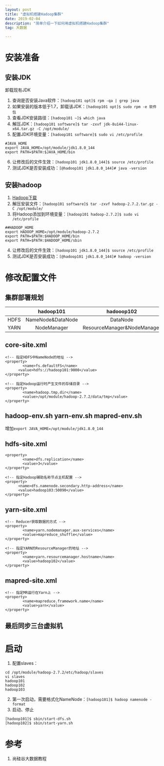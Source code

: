 ```yaml
---
layout: post
title: "虚拟机搭建Hadoop集群"
date: 2019-02-04
description: "简单介绍一下如何用虚拟机搭建Hadoop集群"
tag: 大数据

---
```


# 安装准备
## 安装JDK
卸载现有JDK
1. 查询是否安装Java软件：`[hadoop101 opt]$ rpm -qa | grep java`
2. 如果安装的版本低于1.7，卸载该JDK：`[hadoop101 opt]$ sudo rpm -e 软件包`
3. 查看JDK安装路径：`[hadoop101 ~]$ which java`
4. 解压JDK：`[hadoop101 software]$ tar -zxvf jdk-8u144-linux-x64.tar.gz -C /opt/module/`
5. 配置JDK环境变量：`[hadoop101 software]$ sudo vi /etc/profile`
```
#JAVA_HOME
export JAVA_HOME=/opt/module/jdk1.8.0_144
export PATH=$PATH:$JAVA_HOME/bin
```
6. 让修改后的文件生效：`[hadoop101 jdk1.8.0_144]$ source /etc/profile`
7. 测试JDK是否安装成功：`[@hadoop101 jdk1.8.0_144]# java -version`

## 安装hadoop
1. [Hadoop下载](https://archive.apache.org/dist/hadoop/common/hadoop-2.7.2/)
2. 解压安装文件：`[hadoop101 software]$ tar -zxvf hadoop-2.7.2.tar.gz -C /opt/module/`
3. 将Hadoop添加到环境变量：`[hadoop101 hadoop-2.7.2]$ sudo vi /etc/profile`
```
##HADOOP_HOME
export HADOOP_HOME=/opt/module/hadoop-2.7.2
export PATH=$PATH:$HADOOP_HOME/bin
export PATH=$PATH:$HADOOP_HOME/sbin
```
4. 让修改后的文件生效：`[hadoop101 jdk1.8.0_144]$ source /etc/profile`
5. 测试JDK是否安装成功：`[@hadoop101 jdk1.8.0_144]# hadoop -version`

# 修改配置文件
## 集群部署规划
||hadoop101|hadooop102|hadoop103|
|:-:|:-:|:-:|:-:|
|HDFS|NameNode&DataNode|DataNode|SecondaryNameNode&DataNode|
|YARN|NodeManager|ResourceManager&NodeManager|NodeManager|

## core-site.xml
```
<!-- 指定HDFS中NameNode的地址 -->
<property>
		<name>fs.defaultFS</name>
      <value>hdfs://hadoop101:9000</value>
</property>

<!-- 指定Hadoop运行时产生文件的存储目录 -->
<property>
		<name>hadoop.tmp.dir</name>
		<value>/opt/module/hadoop-2.7.2/data/tmp</value>
</property>
```

## hadoop-env.sh yarn-env.sh mapred-env.sh
增加`export JAVA_HOME=/opt/module/jdk1.8.0_144`

## hdfs-site.xml
```
<property>
		<name>dfs.replication</name>
		<value>3</value>
</property>

<!-- 指定Hadoop辅助名称节点主机配置 -->
<property>
      <name>dfs.namenode.secondary.http-address</name>
      <value>hadoop103:50090</value>
</property>
```

## yarn-site.xml
```
<!-- Reducer获取数据的方式 -->
<property>
		<name>yarn.nodemanager.aux-services</name>
		<value>mapreduce_shuffle</value>
</property>

<!-- 指定YARN的ResourceManager的地址 -->
<property>
		<name>yarn.resourcemanager.hostname</name>
		<value>hadoop102</value>
</property>
```

## mapred-site.xml
```
<!-- 指定MR运行在Yarn上 -->
<property>
		<name>mapreduce.framework.name</name>
		<value>yarn</value>
</property>
```

## 最后同步三台虚拟机

# 启动
1. 配置slaves：
```
cd /opt/module/hadoop-2.7.2/etc/hadoop/slaves
vi slaves
hadoop101
hadoop102
hadoop103
```
2. 第一次启动，需要格式化NameNode：`[hadoop101]$ hadoop namenode -format`
3. 启动、停止
```
[hadoop101]$ sbin/start-dfs.sh
[hadoop102]$ sbin/start-yarn.sh
```

# 参考
1. 尚硅谷大数据教程